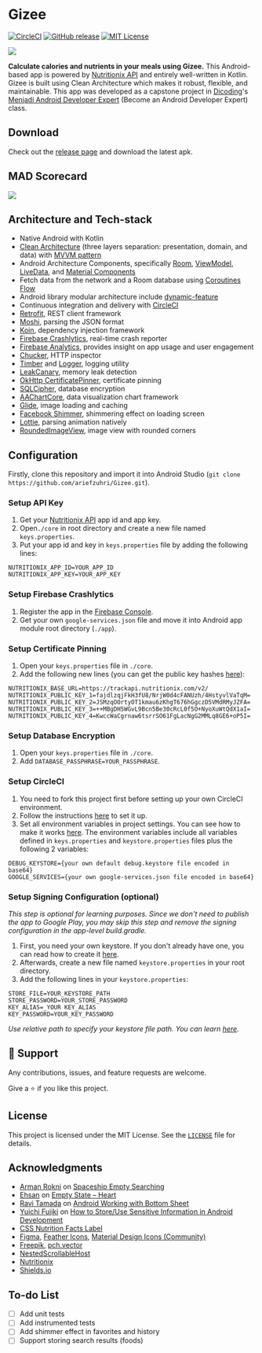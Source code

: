 # Gizee

[![CircleCI][build-shield]][build-url]
[![GitHub release][release-shield]][release-url]
[![MIT License][license-shield]][license-url]

<a><img src="https://i.imgur.com/TySh7fD.png"/></a>

**Calculate calories and nutrients in your meals using Gizee.** This Android-based app is powered by [Nutritionix API](https://developer.nutritionix.com/) and entirely well-written in Kotlin. Gizee is built using Clean Architecture which makes it robust, flexible, and maintainable. This app was developed as a capstone project in [Dicoding](https://www.dicoding.com)'s [Menjadi Android Developer Expert](https://www.dicoding.com/academies/165) (Become an Android Developer Expert) class.

## Download
Check out the [release page](https://github.com/ariefzuhri/Gizee/releases) and download the latest apk.

## MAD Scorecard
<a><img src="https://i.imgur.com/ma8dpGx.png" /></a>

## Architecture and Tech-stack
- Native Android with Kotlin
- [Clean Architecture](https://blog.cleancoder.com/uncle-bob/2012/08/13/the-clean-architecture.html) (three layers separation: presentation, domain, and data) with [MVVM pattern](https://developer.android.com/jetpack/guide#recommended-app-arch)
- Android Architecture Components, specifically [Room](https://developer.android.com/topic/libraries/architecture/room), [ViewModel](https://developer.android.com/topic/libraries/architecture/viewmodel), [LiveData](https://developer.android.com/topic/libraries/architecture/livedata), and [Material Components](https://material.io/develop/android)
- Fetch data from the network and a Room database using [Coroutines Flow](https://developer.android.com/kotlin/coroutines)
- Android library modular architecture include [dynamic-feature](https://developer.android.com/guide/playcore/feature-delivery)
- Continuous integration and delivery with [CircleCI](https://circleci.com/)
- [Retrofit](https://github.com/square/retrofit), REST client framework
- [Moshi](https://github.com/square/moshi), parsing the JSON format
- [Koin](https://github.com/InsertKoinIO/koin), dependency injection framework
- [Firebase Crashlytics](https://firebase.google.com/docs/crashlytics), real-time crash reporter
- [Firebase Analytics](https://firebase.google.com/docs/analytics), provides insight on app usage and user engagement
- [Chucker](https://github.com/ChuckerTeam/chucker), HTTP inspector
- [Timber](https://github.com/JakeWharton/timber) and [Logger](https://github.com/orhanobut/logger), logging utility
- [LeakCanary](https://github.com/square/leakcanary), memory leak detection
- [OkHttp CertificatePinner](https://square.github.io/okhttp/4.x/okhttp/okhttp3/-certificate-pinner/), certificate pinning
- [SQLCipher](https://github.com/sqlcipher/android-database-sqlcipher), database encryption
- [AAChartCore](https://github.com/AAChartModel/AAChartCore-Kotlin), data visualization chart framework
- [Glide](https://github.com/bumptech/glide), image loading and caching
- [Facebook Shimmer](https://github.com/facebook/shimmer-android), shimmering effect on loading screen
- [Lottie](https://github.com/airbnb/lottie-android), parsing animation natively
- [RoundedImageView](https://github.com/vinc3m1/RoundedImageView), image view with rounded corners

## Configuration
Firstly, clone this repository and import it into Android Studio (`git clone https://github.com/ariefzuhri/Gizee.git`).

### Setup API Key
1. Get your [Nutritionix API](https://developer.nutritionix.com/) app id and app key.
2. Open`./core` in root directory and create a new file named `keys.properties`.
3. Put your app id and key in `keys.properties` file by adding the following lines:
```
NUTRITIONIX_APP_ID=YOUR_APP_ID
NUTRITIONIX_APP_KEY=YOUR_APP_KEY
```

### Setup Firebase Crashlytics
1. Register the app in the [Firebase Console](https://console.firebase.google.com/).
2. Get your own `google-services.json` file and move it into Android app module root directory (`./app`).

### Setup Certificate Pinning
1. Open your `keys.properties` file in `./core`.
2. Add the following new lines (you can get the public key hashes [here](https://www.ssllabs.com/analyze.html?d=trackapi.nutritionix.com&s=3.214.2.226&latest)):
```
NUTRITIONIX_BASE_URL=https://trackapi.nutritionix.com/v2/
NUTRITIONIX_PUBLIC_KEY_1=fajdlzqjFkH3fU8/NrjW0d4cFANUzh/4HstyvlVaTqM=
NUTRITIONIX_PUBLIC_KEY_2=JSMzqOOrtyOT1kmau6zKhgT676hGgczD5VMdRMyJZFA=
NUTRITIONIX_PUBLIC_KEY_3=++MBgDH5WGvL9Bcn5Be30cRcL0f5O+NyoXuWtQdX1aI=
NUTRITIONIX_PUBLIC_KEY_4=KwccWaCgrnaw6tsrrSO61FgLacNgG2MMLq8GE6+oP5I=
```

### Setup Database Encryption
1. Open your `keys.properties` file in `./core`.
2. Add `DATABASE_PASSPHRASE=YOUR_PASSPHRASE`.

### Setup CircleCI
1. You need to fork this project first before setting up your own CircleCI environment. 
2. Follow the instructions [here](https://circleci.com/docs/2.0/getting-started/#setting-up-circleci) to set it up.
3. Set all environment variables in project settings. You can see how to make it works [here](https://circleci.com/docs/2.0/env-vars/#setting-an-environment-variable-in-a-project). The environment variables include all variables defined in `keys.properties` and `keystore.properties` files plus the following 2 variables:
```
DEBUG_KEYSTORE={your own default debug.keystore file encoded in base64}
GOOGLE_SERVICES={your own google-services.json file encoded in base64}
```

### Setup Signing Configuration (optional)
*This step is optional for learning purposes. Since we don't need to publish the app to Google Play, you may skip this step and remove the signing configuration in the app-level build.gradle.*
1. First, you need your own keystore. If you don't already have one, you can read how to create it [here](https://developer.android.com/studio/publish/app-signing#generate-key).
2. Afterwards, create a new file named `keystore.properties` in your root directory.
3. Add the following lines in your `keystore.properties`:
```
STORE_FILE=YOUR_KEYSTORE_PATH
STORE_PASSWORD=YOUR_STORE_PASSWORD
KEY_ALIAS=_YOUR KEY_ALIAS
KEY_PASSWORD=YOUR_KEY_PASSWORD
```
*Use relative path to specify your keystore file path. You can learn [here](https://networkencyclopedia.com/relative-path/).*

## 🤝 Support
Any contributions, issues, and feature requests are welcome.

Give a ⭐️ if you like this project.

## License
This project is licensed under the MIT License. See the [`LICENSE`](https://github.com/ariefzuhri/Gizee/blob/master/LICENSE) file for details.

## Acknowledgments
- [Arman Rokni](https://lottiefiles.com/armanrokni) on [Spaceship Empty Searching](https://lottiefiles.com/4011-spaceship-empty-searching)
- [Ehsan](https://lottiefiles.com/ehsan) on [Empty State – Heart](https://lottiefiles.com/46771-empty-state-heart)
- [Ravi Tamada](https://www.androidhive.info/author/admin/) on [Android Working with Bottom Sheet](https://www.androidhive.info/2017/12/android-working-with-bottom-sheet/)
- [Yuichi Fujiki](https://yfujiki.medium.com/) on [How to Store/Use Sensitive Information in Android Development](https://yfujiki.medium.com/how-to-store-use-sensitive-information-in-android-development-bc352892ece7)
- [CSS Nutrition Facts Label](https://jsfiddle.net/thL6j/)
- [Figma](https://www.figma.com), [Feather Icons](https://www.figma.com/community/plugin/744047966581015514/Feather-Icons), [Material Design Icons (Community)](https://www.figma.com/community/plugin/775671607185029020/Material-Design-Icons-(Community))
- [Freepik](https://www.freepik.com), [pch.vector](https://www.freepik.com/pch-vector)
- [NestedScrollableHost](https://github.com/android/views-widgets-samples/blob/master/ViewPager2/app/src/main/java/androidx/viewpager2/integration/testapp/NestedScrollableHost.kt)
- [Nutritionix](https://www.nutritionix.com/)
- [Shields.io](https://shields.io/)

## To-do List
- [ ] Add unit tests
- [ ] Add instrumented tests
- [ ] Add shimmer effect in favorites and history
- [ ] Support storing search results (foods)

[release-shield]: https://img.shields.io/github/v/release/ariefzuhri/gizee?include_prereleases&style=for-the-badge
[release-url]: https://github.com/ariefzuhri/Gizee/releases
[build-shield]: https://img.shields.io/circleci/build/github/ariefzuhri/Gizee?style=for-the-badge
[build-url]: https://circleci.com/gh/ariefzuhri/Gizee
[license-shield]: https://img.shields.io/github/license/ariefzuhri/gizee?style=for-the-badge
[license-url]: https://github.com/ariefzuhri/Gizee/blob/master/LICENSE

